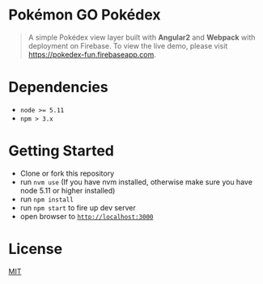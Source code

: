 # Pokémon GO Pokédex

> A simple Pokédex view layer built with **Angular2** and **Webpack** with deployment on Firebase. To view the live demo, please visit <a href="https://pokedex-fun.firebaseapp.com/" target="_blank">https://pokedex-fun.firebaseapp.com.

# Dependencies
* `node >= 5.11`
* `npm > 3.x`

# Getting Started
- Clone or fork this repository
- run `nvm use` (If you have nvm installed, otherwise make sure you have node 5.11 or higher installed)
- run `npm install`
- run `npm start` to fire up dev server
- open browser to [`http://localhost:3000`](http://localhost:3000)

# License
[MIT](LICENSE)
